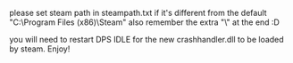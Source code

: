 please set steam path in steampath.txt if it's different from the default "C:\Program Files (x86)\Steam\"
also remember the extra "\\" at the end :D

you will need to restart DPS IDLE for the new crashhandler.dll to be loaded by steam. Enjoy!
